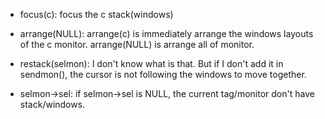 
- focus(c): focus the c stack(windows)

- arrange(NULL): arrange(c) is immediately arrange the  windows layouts of the c monitor. arrange(NULL) is arrange all of monitor.

- restack(selmon): I don't know what is that. But if I don't add it in sendmon(), the cursor is not following the windows to move together.

- selmon->sel: if selmon->sel is NULL, the current tag/monitor don't have stack/windows.
